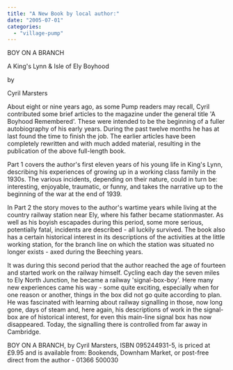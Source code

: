 ```yaml
---
title: "A New Book by local author:"
date: "2005-07-01"
categories: 
  - "village-pump"
---
```


BOY ON A BRANCH

A King's Lynn & Isle of Ely Boyhood

by

Cyril Marsters

About eight or nine years ago, as some Pump readers may recall, Cyril contributed some brief articles to the magazine under the general title 'A Boyhood Remembered'. These were intended to be the beginning of a fuller autobiography of his early years. During the past twelve months he has at last found the time to finish the job. The earlier articles have been completely rewritten and with much added material, resulting in the publication of the above full-length book.

Part 1 covers the author's first eleven years of his young life in King's Lynn, describing his experiences of growing up in a working class family in the 1930s. The various incidents, depending on their nature, could in turn be: interesting, enjoyable, traumatic, or funny, and takes the narrative up to the beginning of the war at the end of 1939.

In Part 2 the story moves to the author's wartime years while living at the country railway station near Ely, where his father became stationmaster. As well as his boyish escapades during this period, some more serious, potentially fatal, incidents are described - all luckily survived. The book also has a certain historical interest in its descriptions of the activities at the little working station, for the branch line on which the station was situated no longer exists - axed during the Beeching years.

It was during this second period that the author reached the age of fourteen and started work on the railway himself. Cycling each day the seven miles to Ely North Junction, he became a railway 'signal-box-boy'. Here many new experiences came his way - some quite exciting, especially when for one reason or another, things in the box did not go quite according to plan. He was fascinated with learning about railway signalling in those, now long gone, days of steam and, here again, his descriptions of work in the signal-box are of historical interest, for even this main-line signal box has now disappeared. Today, the signalling there is controlled from far away in Cambridge.

BOY ON A BRANCH, by Cyril Marsters, ISBN 095244931-5, is priced at £9.95 and is available from: Bookends, Downham Market, or post-free direct from the author - 01366 500030
